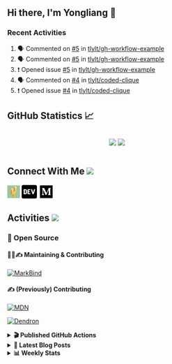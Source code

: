 ## Hi there, I'm Yongliang 👋

### Recent Activities

<!--START_SECTION:activity-->
1. 🗣 Commented on [#5](https://github.com/tlylt/gh-workflow-example/issues/5) in [tlylt/gh-workflow-example](https://github.com/tlylt/gh-workflow-example)
2. 🗣 Commented on [#5](https://github.com/tlylt/gh-workflow-example/issues/5) in [tlylt/gh-workflow-example](https://github.com/tlylt/gh-workflow-example)
3. ❗️ Opened issue [#5](https://github.com/tlylt/gh-workflow-example/issues/5) in [tlylt/gh-workflow-example](https://github.com/tlylt/gh-workflow-example)
4. 🗣 Commented on [#4](https://github.com/tlylt/coded-clique/issues/4) in [tlylt/coded-clique](https://github.com/tlylt/coded-clique)
5. ❗️ Opened issue [#4](https://github.com/tlylt/coded-clique/issues/4) in [tlylt/coded-clique](https://github.com/tlylt/coded-clique)
<!--END_SECTION:activity-->

## GitHub Statistics :chart_with_upwards_trend:
<div align="center">
<div style="display: flex; align-items: center; justify-content: center;">

[![](https://github-readme-stats-tlylt.vercel.app/api?username=tlylt&show_icons=true&theme=tokyonight&hide_border=true&locale=en)](https://github.com/tlylt)
[![](https://github-readme-streak-stats.herokuapp.com/?user=tlylt&theme=tokyonight&hide_border=true)](https://github.com/tlylt)
</div>
</div>

## Connect With Me <img src="https://media.giphy.com/media/2wh5K5yE3ulp3xgYcG/giphy-downsized.gif" width="30">

<a href="https://www.yongliangliu.com/" target="_blank"><img align="center" src="static/site-icon.png" alt="yongliangliu.com" height="29" width="29" /></a>
<a href="https://dev.to/tlylt" target="_blank"><img align="center" src="static/dev-badge.svg" alt="dev.to/tlylt" height="35" width="35" /></a>
<a href="https://tlylt.medium.com" target="_blank"><img align="center" src="static/medium.png" alt="tlylt.medium.com" height="35" width="35" /></a>

## Activities <img src="https://media.giphy.com/media/WUlplcMpOCEmTGBtBW/giphy.gif" width="30">

### 🔭 Open Source

#### 👷‍♂️✍️ Maintaining & Contributing
[![MarkBind](https://github-readme-stats-tlylt.vercel.app/api/pin/?username=markbind&repo=markbind)](https://github.com/MarkBind/markbind)

#### ✍️ (Previously) Contributing
[![MDN](https://github-readme-stats-tlylt.vercel.app/api/pin/?username=mdn&repo=content)](https://github.com/mdn/content/issues?q=is%3Aopen+involves%3A%40me+sort%3Aupdated-desc)

[![Dendron](https://github-readme-stats-tlylt.vercel.app/api/pin/?username=dendronhq&repo=dendron)](https://github.com/dendronhq/dendron/issues?q=is%3Aopen+involves%3A%40me+sort%3Aupdated-desc)

<details>
<summary> <b>🎬 Published GitHub Actions </b> </summary>

[![install-graphviz](https://github-readme-stats-tlylt.vercel.app/api/pin/?username=tlylt&repo=install-graphviz)](https://github.com/tlylt/install-graphviz)

[![reposense-action](https://github-readme-stats-tlylt.vercel.app/api/pin/?username=tlylt&repo=reposense-action)](https://github.com/tlylt/reposense-action)

[![markbin-action](https://github-readme-stats-tlylt.vercel.app/api/pin/?username=markbind&repo=markbind-action)](https://github.com/MarkBind/markbind-action)

</details>

<details>
<summary> <b>📕 Latest Blog Posts</b> </summary>

<!-- BLOG-POST-LIST:START -->
- [Deploy a ChatGPT API Server in no time](https://www.yongliangliu.com/blog/chatgpt-nextjs-server/)
- [Creating a regex-based Markdown parser in TypeScript](https://www.yongliangliu.com/blog/rmark/)
- [Create VSCode Snippets for Markdown Blog Workflows](https://www.yongliangliu.com/blog/vscode-snippets/)
- [Brag Doc 2023](https://www.yongliangliu.com/blog/brag-doc-2023/)
- [My Journey into Open Source](https://www.yongliangliu.com/blog/my-journey-into-open-source/)
<!-- BLOG-POST-LIST:END -->

</details>

<details>
<summary> <b>📊 Weekly Stats</b> </summary>

<!--START_SECTION:waka-->
![Code Time](http://img.shields.io/badge/Code%20Time-969%20hrs%2033%20mins-blue)

**🐱 My GitHub Data** 

> 📦 616.6 kB Used in GitHub's Storage 
 > 
> 🏆 1,059 Contributions in the Year 2023
 > 
> 🚫 Not Opted to Hire
 > 
> 📜 172 Public Repositories 
 > 
> 🔑 38 Private Repositories 
 > 
**I'm an Early 🐤** 

```text
🌞 Morning                3760 commits        ███████░░░░░░░░░░░░░░░░░░   29.33 % 
🌆 Daytime                3431 commits        ███████░░░░░░░░░░░░░░░░░░   26.76 % 
🌃 Evening                4762 commits        █████████░░░░░░░░░░░░░░░░   37.15 % 
🌙 Night                  866 commits         ██░░░░░░░░░░░░░░░░░░░░░░░   06.76 % 
```
📅 **I'm Most Productive on Wednesday** 

```text
Monday                   1682 commits        ███░░░░░░░░░░░░░░░░░░░░░░   13.12 % 
Tuesday                  1843 commits        ████░░░░░░░░░░░░░░░░░░░░░   14.38 % 
Wednesday                2107 commits        ████░░░░░░░░░░░░░░░░░░░░░   16.44 % 
Thursday                 1635 commits        ███░░░░░░░░░░░░░░░░░░░░░░   12.75 % 
Friday                   1672 commits        ███░░░░░░░░░░░░░░░░░░░░░░   13.04 % 
Saturday                 1930 commits        ████░░░░░░░░░░░░░░░░░░░░░   15.06 % 
Sunday                   1950 commits        ████░░░░░░░░░░░░░░░░░░░░░   15.21 % 
```


📊 **This Week I Spent My Time On** 

```text
🕑︎ Time Zone: Asia/Singapore

💬 Programming Languages: 
TypeScript               9 hrs 4 mins        ████████████░░░░░░░░░░░░░   46.64 % 
Markdown                 4 hrs 46 mins       ██████░░░░░░░░░░░░░░░░░░░   24.51 % 
YAML                     3 hrs 11 mins       ████░░░░░░░░░░░░░░░░░░░░░   16.38 % 
Python                   1 hr 3 mins         █░░░░░░░░░░░░░░░░░░░░░░░░   05.43 % 
JSON                     38 mins             █░░░░░░░░░░░░░░░░░░░░░░░░   03.29 % 
```


 Last Updated on 06/05/2023 00:43:44 UTC
<!--END_SECTION:waka-->

</details>
